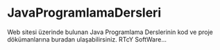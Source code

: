 # JavaProgramlamaDersleri
Web sitesi üzerinde bulunan Java Programlama Derslerinin kod ve proje dökümanlarına buradan ulaşabilirsiniz. RTcY SoftWare...
